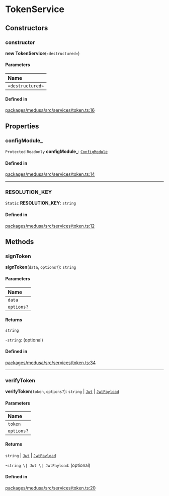 # TokenService

## Constructors

### constructor

**new TokenService**(`«destructured»`)

#### Parameters

| Name |
| :------ |
| `«destructured»` | [`InjectedDependencies`](../index.md#injecteddependencies-41) |

#### Defined in

[packages/medusa/src/services/token.ts:16](https://github.com/medusajs/medusa/blob/e39010127/packages/medusa/src/services/token.ts#L16)

## Properties

### configModule\_

 `Protected` `Readonly` **configModule\_**: [`ConfigModule`](../index.md#configmodule)

#### Defined in

[packages/medusa/src/services/token.ts:14](https://github.com/medusajs/medusa/blob/e39010127/packages/medusa/src/services/token.ts#L14)

___

### RESOLUTION\_KEY

 `Static` **RESOLUTION\_KEY**: `string`

#### Defined in

[packages/medusa/src/services/token.ts:12](https://github.com/medusajs/medusa/blob/e39010127/packages/medusa/src/services/token.ts#L12)

## Methods

### signToken

**signToken**(`data`, `options?`): `string`

#### Parameters

| Name |
| :------ |
| `data` | `string` \| `object` \| [`Buffer`](../index.md#buffer) |
| `options?` | [`SignOptions`](../interfaces/SignOptions.md) |

#### Returns

`string`

-`string`: (optional) 

#### Defined in

[packages/medusa/src/services/token.ts:34](https://github.com/medusajs/medusa/blob/e39010127/packages/medusa/src/services/token.ts#L34)

___

### verifyToken

**verifyToken**(`token`, `options?`): `string` \| [`Jwt`](../interfaces/Jwt.md) \| [`JwtPayload`](../interfaces/JwtPayload.md)

#### Parameters

| Name |
| :------ |
| `token` | `string` |
| `options?` | [`VerifyOptions`](../interfaces/VerifyOptions.md) |

#### Returns

`string` \| [`Jwt`](../interfaces/Jwt.md) \| [`JwtPayload`](../interfaces/JwtPayload.md)

-`string \| Jwt \| JwtPayload`: (optional) 

#### Defined in

[packages/medusa/src/services/token.ts:20](https://github.com/medusajs/medusa/blob/e39010127/packages/medusa/src/services/token.ts#L20)

